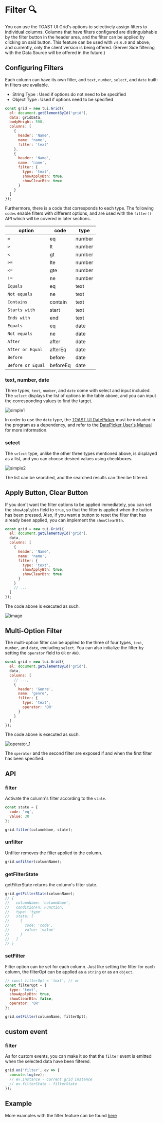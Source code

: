 # Filter 🔍

You can use the TOAST UI Grid's options to selectively assign filters to individual columns. Columns that have filters configured are distinguishable by the filter button in the header area, and the filter can be applied by clicking on said button. This feature can be used with `v4.6.0` and above, and currently, only the client version is being offered. (Server Side filtering with the Data Source will be offered in the future.)

## Configuring Filters

Each column can have its own filter, and `text`, `number`, `select`, and `date` built-in filters are available. 
* String Type : Used if options do not need to be specified
* Object Type : Used if options need to be specified

```js
const grid = new tui.Grid({
  el: document.getElementById('grid'),
  data: gridData,
  bodyHeight: 500,
  columns: [
    {
      header: 'Name',
      name: 'name',
      filter: 'text'
    },
    {
      header: 'Name',
      name: 'name',
      filter: {
        type: 'text',
        showApplyBtn: true,
        showClearBtn: true
      }
    }
  ]
});
```

Furthermore, there is a code that corresponds to each type. The following `codes` enable filters with different options, and are used with the `filter()` API which will be covered in later sections. 

| option            | code     | type   |
| ----------------- | -------- | ------ |
| `=`               | eq       | number |
| `>`               | lt       | number |
| `<`               | gt       | number |
| `>=`              | lte      | number |
| `<=`              | gte      | number |
| `!=`              | ne       | number |
| `Equals`          | eq       | text   |
| `Not equals`      | ne       | text   |
| `Contains`        | contain  | text   |
| `Starts with`     | start    | text   |
| `Ends with`       | end      | text   |
| `Equals`          | eq       | date   |
| `Not equals`      | ne       | date   |
| `After`           | after    | date   |
| `After or Equal`  | afterEq  | date   |
| `Before`          | before   | date   |
| `Before or Equal` | beforeEq | date   |

### text, number, date

Three types, `text`, `number`, and `date` come with select and input included. The `select` displays the list of options in the table above, and you can input the corresponding values to find the target. 

![simple1](https://user-images.githubusercontent.com/35371660/65324092-274f9a00-dbe6-11e9-828a-c60a27e35a6d.gif)

In order to use the `date` type, the [TOAST UI DatePicker](https://github.com/nhn/tui.date-picker) must be included in the program as a dependency, and refer to the [DatePicker User's Manual](./date-picker.md) for more information. 

### select

The `select` type, unlike the other three types mentioned above, is displayed as a list, and you can choose desired values using checkboxes.

![simple2](https://user-images.githubusercontent.com/35371660/65324226-94fbc600-dbe6-11e9-8084-ea5dc3826e34.gif)

The list can be searched, and the searched results can then be filtered.

## Apply Button, Clear Button

If you don't want the filter options to be applied immediately, you can set the `showApplyBtn` field to `true`, so that the filter is applied when the button has been pressed. Also, if you want a button to reset the filter that has already been applied, you can implement the `showClearBtn`.

```js
const grid = new tui.Grid({
  el: document.getElementById('grid'),
  data,
  columns: [
    {
      header: 'Name',
      name: 'name',
      filter: {
        type: 'text',
        showApplyBtn: true,
        showClearBtn: true
      }
    }
    // ...
  ]
});
```

The code above is executed as such.

![image](https://user-images.githubusercontent.com/35371660/65323005-3b45cc80-dbe3-11e9-955c-48dd6320c220.png)

## Multi-Option Filter

The multi-option filter can be applied to the three of four types, `text`, `number`, and `date`, excluding `select`. You can also initialize the filter by setting the `operator` field to `OR` or `AND`. 

```js
const grid = new tui.Grid({
  el: document.getElementById('grid'),
  data,
  columns: [
    // ...,
    {
      header: 'Genre',
      name: 'genre',
      filter: {
        type: 'text',
        operator: 'OR'
      }
    }
  ]
});
```

The code above is executed as such.

![operator_1](https://user-images.githubusercontent.com/35371660/65322756-a0e58900-dbe2-11e9-996c-fdca0d23d1fd.gif)

The `operator` and the second filter are exposed if and when the first filter has been specified.

## API

### filter

Activate the column's filter according to the `state`. 

```js
const state = {
  code: 'eq',
  value: 30
};

grid.filter(columnName, state);
```

### unfilter

Unfilter removes the filter applied to the column.

```js
grid.unfilter(columnName);
```

### getFilterState

getFilterState returns the column's filter state. 

```js
grid.getFilterState(columnName); 
// {
//   columnName: 'columnName',
//   conditionFn: Function,
//   type: 'type'
//   state: [
//     {
//       code: 'code',
//       value: 'value'
//     }
//   ]
// }
```

### setFilter

Filter option can be set for each column. Just like setting the filter for each column, the filterOpt can be applied as a `string` or as an `object`. 

```js
// const filterOpt = 'text'; // or
const filterOpt = {
  type: 'text',
  showApplyBtn: true,
  showClearBtn: false,
  operator: 'OR'
};

grid.setFilter(columnName, filterOpt);
```

## custom event

### filter

As for custom events, you can make it so that the `filter` event is emitted when the selected data have been filtered.

```js
grid.on('filter', ev => {
  console.log(ev);
  // ev.instance - Current grid instance
  // ev.filterState - filterState
});
```

## Example

More examples with the filter feature can be found [here](http://nhn.github.io/tui.grid/latest/tutorial-example24-filter)